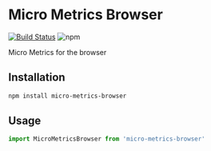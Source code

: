 # Micro Metrics Browser

[![Build Status](https://travis-ci.org/firstandthird/micro-metrics-browser.svg?branch=master)](https://travis-ci.org/firstandthird/micro-metrics-browser)
![npm](https://img.shields.io/npm/v/micro-metrics-browser.svg)

Micro Metrics for the browser

## Installation

```sh
npm install micro-metrics-browser
```

## Usage

```js
import MicroMetricsBrowser from 'micro-metrics-browser'
```
